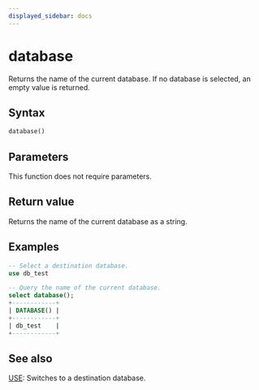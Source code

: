 ```yaml
---
displayed_sidebar: docs
---
```


# database

Returns the name of the current database. If no database is selected, an empty value is returned.

## Syntax

```Haskell
database()
```

## Parameters

This function does not require parameters.

## Return value

Returns the name of the current database as a string.

## Examples

```sql
-- Select a destination database.
use db_test

-- Query the name of the current database.
select database();
+------------+
| DATABASE() |
+------------+
| db_test    |
+------------+
```

## See also

[USE](../../sql-statements/Database/USE.md): Switches to a destination database.
